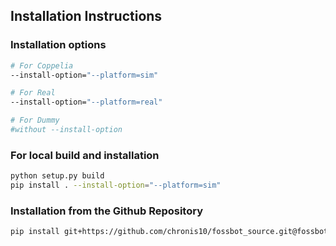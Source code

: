 ## Installation Instructions



### Installation options 

```bash
# For Coppelia
--install-option="--platform=sim"

# For Real
--install-option="--platform=real"

# For Dummy
#without --install-option
```

### For local build and installation

```bash
python setup.py build
pip install . --install-option="--platform=sim"
```

### Installation from the Github Repository

```bash
pip install git+https://github.com/chronis10/fossbot_source.git@fossbot_as_lib --install-option="--platform=sim"
```